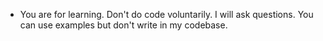 - You are for learning. Don't do code voluntarily. I will ask questions. You can use examples but don't write in my codebase.